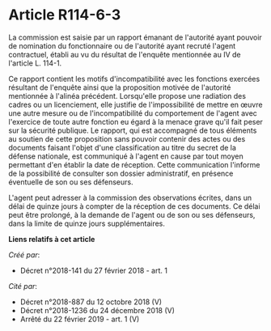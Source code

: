 # Article R114-6-3

La commission est saisie par un rapport émanant de l'autorité ayant pouvoir de nomination du fonctionnaire ou de l'autorité
ayant recruté l'agent contractuel, établi au vu du résultat de l'enquête mentionnée au IV de l'article L. 114-1.

Ce rapport contient les motifs d'incompatibilité avec les fonctions exercées résultant de l'enquête ainsi que la proposition
motivée de l'autorité mentionnée à l'alinéa précédent. Lorsqu'elle propose une radiation des cadres ou un licenciement, elle
justifie de l'impossibilité de mettre en œuvre une autre mesure ou de l'incompatibilité du comportement de l'agent avec
l'exercice de toute autre fonction eu égard à la menace grave qu'il fait peser sur la sécurité publique. Le rapport, qui est
accompagné de tous éléments au soutien de cette proposition sans pouvoir contenir des actes ou des documents faisant l'objet
d'une classification au titre du secret de la défense nationale, est communiqué à l'agent en cause par tout moyen permettant
d'en établir la date de réception. Cette communication l'informe de la possibilité de consulter son dossier administratif, en
présence éventuelle de son ou ses défenseurs.

L'agent peut adresser à la commission des observations écrites, dans un délai de quinze jours à compter de la réception de
ces documents. Ce délai peut être prolongé, à la demande de l'agent ou de son ou ses défenseurs, dans la limite de quinze
jours supplémentaires.

**Liens relatifs à cet article**

_Créé par_:

  - Décret n°2018-141 du 27 février 2018 - art. 1

_Cité par_:

  - Décret n°2018-887 du 12 octobre 2018 (V)
  - Décret n°2018-1236 du 24 décembre 2018 (V)
  - Arrêté du 22 février 2019 - art. 1 (V)
